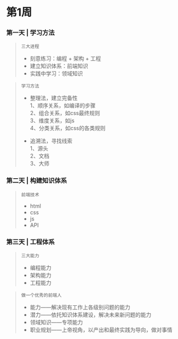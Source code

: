 <!--
 * @Description: 第一周学习总结
 * @Autor: Hemingway
 * @Date: 2020-04-15 23:13:57
 * @LastEditors: Please set LastEditors
 * @LastEditTime: 2020-04-15 23:54:40
 -->
# 第1周


### 第一天 | 学习方法
> `三大进程`
> - 刻意练习：编程 + 架构 + 工程  
> - 建立知识体系：前端知识  
> - 实践中学习：领域知识

> `学习方法`  
> - 整理法，建立完备性  
1、顺序关系，如编译的步骤  
2、组合关系，如css最终规则  
3、维度关系，如js  
4、分类关系，如css的各类规则  
> 
> - 追溯法，寻找线索  
1、源头  
2、文档  
3、大师  


### 第二天 | 构建知识体系
> `前端技术`  
> - html
> - css 
> - js
> - API

### 第三天 | 工程体系
> `三大能力` 
> - 编程能力
> - 架构能力
> - 工程能力

> `做一个优秀的前端人`
> - 能力——解决现有工作上各级别问题的能力
> - 潜力——依托知识体系建设，解决未来新问题的能力
> - 领域知识——专项能力
> - 职业规划——上帝视角，以产出和最终实践为导向，做对事情

